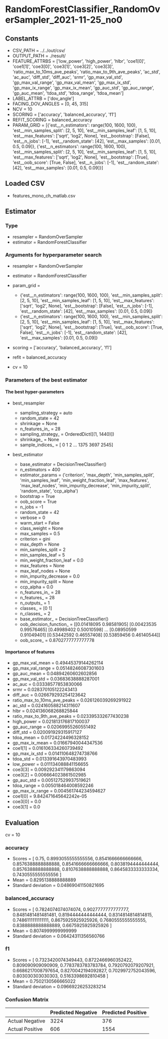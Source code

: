 # RandomForestClassifier_RandomOverSampler_2021-11-25_no0
## Constants
- CSV_PATH = ../../out/csv/
- OUTPUT_PATH = ./result/
- FEATURE_ATTRBS = ['low_power', 'high_power', 'hlbr', 'coe1[0]', 'coe1[1]', 'coe3[0]', 'coe3[1]', 'coe3[2]', 'coe3[3]', 'ratio_max_to_10ms_ave_peaks', 'ratio_max_to_9th_ave_peaks', 'ac_std', 'ac_auc', 'diff_std', 'diff_auc', 'srmr', 'gp_max_val_std', 'gp_max_val_range', 'gp_max_val_mean', 'gp_max_ix_std', 'gp_max_ix_range', 'gp_max_ix_mean', 'gp_auc_std', 'gp_auc_range', 'gp_auc_mean', 'tdoa_std', 'tdoa_range', 'tdoa_mean']
- LABEL_ATTRB = ['dov_angle']
- FACING_DOV_ANGLES = [0, 45, 315]
- NCV = 10
- SCORING = ['accuracy', 'balanced_accuracy', 'f1']
- REFIT_SCORING = balanced_accuracy
- PARAM_GRID = [{'est__n_estimators': range(100, 1600, 100), 'est__min_samples_split': [2, 5, 10], 'est__min_samples_leaf': [1, 5, 10], 'est__max_features': ['sqrt', 'log2', None], 'est__bootstrap': [False], 'est__n_jobs': [-1], 'est__random_state': [42], 'est__max_samples': [0.01, 0.5, 0.09]}, {'est__n_estimators': range(100, 1600, 100), 'est__min_samples_split': [2, 5, 10], 'est__min_samples_leaf': [1, 5, 10], 'est__max_features': ['sqrt', 'log2', None], 'est__bootstrap': [True], 'est__oob_score': [True, False], 'est__n_jobs': [-1], 'est__random_state': [42], 'est__max_samples': [0.01, 0.5, 0.09]}]

## Loaded CSV
- features_mono_ch_matlab.csv

## Estimator
### Type
- resampler = RandomOverSampler
- estimator = RandomForestClassifier

### Arguments for hyperparameter search
- resampler = RandomOverSampler
- estimator = RandomForestClassifier
- param_grid = 
	- {'est__n_estimators': range(100, 1600, 100), 'est__min_samples_split': [2, 5, 10], 'est__min_samples_leaf': [1, 5, 10], 'est__max_features': ['sqrt', 'log2', None], 'est__bootstrap': [False], 'est__n_jobs': [-1], 'est__random_state': [42], 'est__max_samples': [0.01, 0.5, 0.09]}
	- {'est__n_estimators': range(100, 1600, 100), 'est__min_samples_split': [2, 5, 10], 'est__min_samples_leaf': [1, 5, 10], 'est__max_features': ['sqrt', 'log2', None], 'est__bootstrap': [True], 'est__oob_score': [True, False], 'est__n_jobs': [-1], 'est__random_state': [42], 'est__max_samples': [0.01, 0.5, 0.09]}

- scoring = ['accuracy', 'balanced_accuracy', 'f1']
- refit = balanced_accuracy
- cv = 10

### Parameters of the best estimator
#### The best hyper-parameters
- best_resampler
	- sampling_strategy = auto
	- random_state = 42
	- shrinkage = None
	- n_features_in_ = 28
	- sampling_strategy_ = OrderedDict([(1, 1440)])
	- shrinkage_ = None
	- sample_indices_ = [   0    1    2 ... 1375 3697 2545]

- best_estimator
	- base_estimator = DecisionTreeClassifier()
	- n_estimators = 400
	- estimator_params = ('criterion', 'max_depth', 'min_samples_split', 'min_samples_leaf', 'min_weight_fraction_leaf', 'max_features', 'max_leaf_nodes', 'min_impurity_decrease', 'min_impurity_split', 'random_state', 'ccp_alpha')
	- bootstrap = True
	- oob_score = True
	- n_jobs = -1
	- random_state = 42
	- verbose = 0
	- warm_start = False
	- class_weight = None
	- max_samples = 0.5
	- criterion = gini
	- max_depth = None
	- min_samples_split = 2
	- min_samples_leaf = 5
	- min_weight_fraction_leaf = 0.0
	- max_features = None
	- max_leaf_nodes = None
	- min_impurity_decrease = 0.0
	- min_impurity_split = None
	- ccp_alpha = 0.0
	- n_features_in_ = 28
	- n_features_ = 28
	- n_outputs_ = 1
	- classes_ = [0 1]
	- n_classes_ = 2
	- base_estimator_ = DecisionTreeClassifier()
	- oob_decision_function_ = [[0.01418095 0.98581905]
 [0.00423535 0.99576465]
 [0.49989402 0.50010598]
 ...
 [0.08950599 0.91049401]
 [0.53442592 0.46557408]
 [0.53859456 0.46140544]]
	- oob_score_ = 0.8702777777777778

#### Importance of features
- gp_max_val_mean = 0.49445379144262114
- gp_max_val_range = 0.05148246087301603
- gp_auc_mean = 0.04894260602602856
- gp_max_val_std = 0.03683638888287001
- ac_auc = 0.03338577853830066
- srmr = 0.028370105122243413
- diff_auc = 0.026679293254123642
- ratio_max_to_10ms_ave_peaks = 0.026126039269291922
- ac_std = 0.024160588214311607
- hlbr = 0.024136068268825844
- ratio_max_to_9th_ave_peaks = 0.023395332677430238
- high_power = 0.021813176817100037
- gp_auc_range = 0.02069955260551492
- diff_std = 0.020091929315917127
- tdoa_mean = 0.01724224496328152
- gp_max_ix_mean = 0.01667940044347536
- coe1[1] = 0.016106334260739492
- gp_max_ix_std = 0.014110648274738766
- tdoa_std = 0.013391643970483993
- low_power = 0.011134088841156655
- coe3[3] = 0.009292341179863094
- coe3[2] = 0.006664023861502985
- gp_auc_std = 0.005127529937519621
- tdoa_range = 0.005018464008592246
- gp_max_ix_range = 0.004561744234594627
- coe1[0] = 9.842471645642242e-05
- coe3[0] = 0.0
- coe3[1] = 0.0

## Evaluation
cv = 10
### accuracy
- Scores = [ 0.75, 0.8993055555555556, 0.8541666666666666, 0.8576388888888888, 0.8541666666666666, 0.8038194444444444, 0.8576388888888888, 0.8107638888888888, 0.8645833333333334, 0.7430555555555556 ]
- Mean = 0.8295138888888889
- Standard deviation = 0.04869041150821695

### balanced_accuracy
- Scores = [ 0.7824074074074074, 0.9027777777777777, 0.8481481481481481, 0.8194444444444444, 0.8314814814814815, 0.7486111111111111, 0.8675925925925926, 0.7680555555555555, 0.8388888888888889, 0.6675925925925926 ]
- Mean = 0.8074999999999999
- Standard deviation = 0.06424311356560766

### f1
- Scores = [ 0.7323420074349443, 0.8722466960352422, 0.809090909090909, 0.7783783783783784, 0.7920792079207921, 0.6686217008797654, 0.8270042194092827, 0.7029972752043596, 0.803030303030303, 0.5163398692810458 ]
- Mean = 0.7502130566665022
- Standard deviation = 0.09669226253283214

### Confusion Matrix
|  | Predicted Negative | Predicted Positive |
| --- | --- | --- |
| Actual Negative | 3224 | 376 |
| Actual Positive | 606 | 1554 |

      